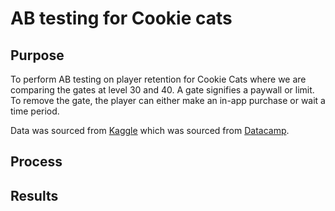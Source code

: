 # AB testing for Cookie cats

## Purpose
To perform AB testing on player retention for Cookie Cats where we are comparing the gates at level 30 and 40. A gate signifies a paywall or limit. To remove the gate, the player can either make an in-app purchase or wait a time period.

Data was sourced from [Kaggle](https://www.kaggle.com/datasets/yufengsui/mobile-games-ab-testing/data) which was sourced from [Datacamp](https://www.datacamp.com/projects/184).

## Process

## Results